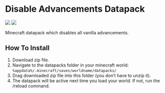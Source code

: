 # Disable Advancements Datapack
![](https://img.shields.io/badge/Minecraft-1.20.4-green) ![](https://img.shields.io/badge/Datapack-v1.0-blue)

Minecraft datapack which disables all vanilla advancements.


## How To Install

1) Download zip file.
2) Navigate to the datapacks folder in your minecraft world: 
  `%appdata%/.minecraft/saves/worldname/datapacks/`
3) Drag downloaded zip file into this folder (you don’t have to unzip it).
4) The datapack will be active next time you load your world. If not, run the /reload command.
